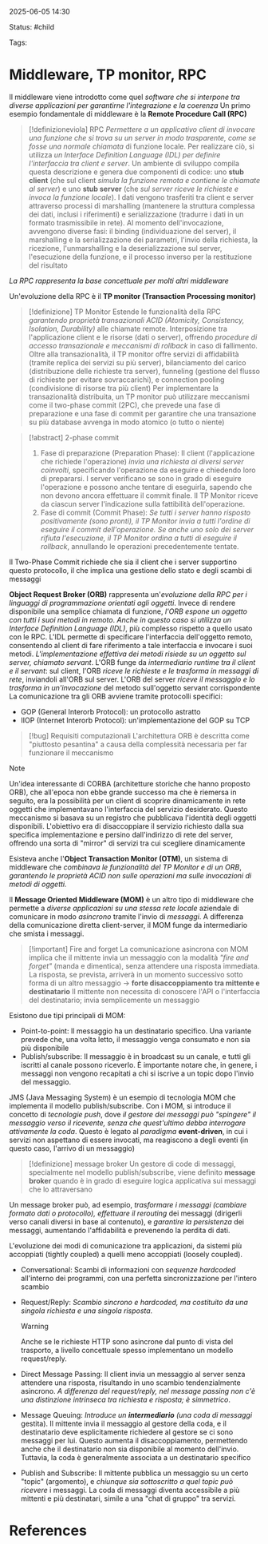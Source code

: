 2025-06-05 14:30

Status: #child

Tags:
# Middleware, TP monitor, RPC

Il middleware viene introdotto come quel *software che si interpone tra diverse applicazioni per garantirne l'integrazione e la coerenza*
Un primo esempio fondamentale di middleware è la **Remote Procedure Call (RPC)**

> [!definizioneviola] RPC
> *Permettere a un applicativo client di invocare una funzione che si trova su un server in modo trasparente, come se fosse una normale chiamata* di funzione locale.
> Per realizzare ciò, si utilizza *un Interface Definition Language (IDL) per definire l'interfaccia tra client e server*.
> Un ambiente di sviluppo compila questa descrizione e genera due componenti di codice: uno **stub client** (che sul client *simula la funzione remota e contiene le chiamate al server*) e uno **stub server** (che *sul server riceve le richieste e invoca la funzione locale*).
> I dati vengono trasferiti tra client e server attraverso processi di marshalling (mantenere la struttura complessa dei dati, inclusi i riferimenti) e serializzazione (tradurre i dati in un formato trasmissibile in rete).
> Al momento dell'invocazione, avvengono diverse fasi: il binding (individuazione del server), il marshalling e la serializzazione dei parametri, l'invio della richiesta, la ricezione, l'unmarshalling e la deserializzazione sul server, l'esecuzione della funzione, e il processo inverso per la restituzione del risultato

*La RPC rappresenta la base concettuale per molti altri middleware*

Un'evoluzione della RPC è il **TP monitor (Transaction Processing monitor)**

> [!definizione] TP Monitor
> Estende le funzionalità della RPC *garantendo proprietà transazionali ACID (Atomicity, Consistency, Isolation, Durability)* alle chiamate remote.
> Interposizione tra l'applicazione client e le risorse (dati o server), offrendo *procedure di accesso transazionale e meccanismi di rollback* in caso di fallimento.
> Oltre alla transazionalità, il TP monitor offre servizi di affidabilità (tramite replica dei servizi su più server), bilanciamento del carico (distribuzione delle richieste tra server), funneling (gestione del flusso di richieste per evitare sovraccarichi), e connection pooling (condivisione di risorse tra più client)
> Per implementare la transazionalità distribuita, un TP monitor può utilizzare meccanismi come il two-phase commit (2PC), che prevede una fase di preparazione e una fase di commit per garantire che una transazione su più database avvenga in modo atomico (o tutto o niente)

> [!abstract] 2-phase commit
> 1. Fase di preparazione (Preparation Phase): Il client (l'applicazione che richiede l'operazione) *invia una richiesta ai diversi server coinvolti*, specificando l'operazione da eseguire e chiedendo loro di prepararsi. I server verificano se sono in grado di eseguire l'operazione e possono anche tentare di eseguirla, sapendo che non devono ancora effettuare il commit finale. Il TP Monitor riceve da ciascun server l'indicazione sulla fattibilità dell'operazione.
> 2. Fase di commit (Commit Phase): *Se tutti i server hanno risposto positivamente (sono pronti), il TP Monitor invia a tutti l'ordine di eseguire il commit dell'operazione. Se anche uno solo dei server rifiuta l'esecuzione, il TP Monitor ordina a tutti di eseguire il rollback*, annullando le operazioni precedentemente tentate.

Il Two-Phase Commit richiede che sia il client che i server supportino questo protocollo, il che implica una gestione dello stato e degli scambi di messaggi

**Object Request Broker (ORB)** rappresenta un'*evoluzione della RPC per i linguaggi di programmazione orientati agli oggetti*. Invece di rendere disponibile una semplice chiamata di funzione, *l'ORB espone un oggetto con tutti i suoi metodi in remoto*.
*Anche in questo caso si utilizza un Interface Definition Language (IDL)*, più complesso rispetto a quello usato con le RPC. L'IDL permette di specificare l'interfaccia dell'oggetto remoto, consentendo al client di fare riferimento a tale interfaccia e invocare i suoi metodi. *L'implementazione effettiva dei metodi risiede su un oggetto sul server, chiamato servant*.
L'ORB funge da *intermediario runtime tra il client e il servant*: sul client, l'ORB *riceve le richieste e le trasforma in messaggi di rete*, inviandoli all'ORB sul server. L'ORB del server *riceve il messaggio e lo trasforma in un'invocazione* del metodo sull'oggetto servant corrispondente
La comunicazione tra gli ORB avviene tramite protocolli specifici:
- GOP (General Interorb Protocol): un protocollo astratto
- IIOP (Internet Interorb Protocol): un'implementazione del GOP su TCP

> [!bug] Requisiti computazionali
> L'architettura ORB è descritta come "piuttosto pesantina" a causa della complessità necessaria per far funzionare il meccanismo

> [!note]
> Un'idea interessante di CORBA (architetture storiche che hanno proposto ORB), che all'epoca non ebbe grande successo ma che è riemersa in seguito, era la possibilità per un client di scoprire dinamicamente in rete oggetti che implementavano l'interfaccia del servizio desiderato. Questo meccanismo si basava su un registro che pubblicava l'identità degli oggetti disponibili. L'obiettivo era di disaccoppiare il servizio richiesto dalla sua specifica implementazione e persino dall'indirizzo di rete del server, offrendo una sorta di "mirror" di servizi tra cui scegliere dinamicamente

Esisteva anche l'**Object Transaction Monitor (OTM)**, un sistema di middleware che *combinava le funzionalità del TP Monitor e di un ORB*, *garantendo le proprietà ACID non sulle operazioni ma sulle invocazioni di metodi di oggetti.*

Il **Message Oriented Middleware (MOM)** è un altro tipo di middleware che permette a *diverse applicazioni su una stessa rete locale* aziendale di comunicare in modo *asincrono* tramite l'invio di *messaggi*. A differenza della comunicazione diretta client-server, il MOM funge da intermediario che smista i messaggi.

> [!important] Fire and forget
> La comunicazione asincrona con MOM implica che il mittente invia un messaggio con la modalità *"fire and forget"* (manda e dimentica), senza attendere una risposta immediata. La risposta, se prevista, arriverà in un momento successivo sotto forma di un altro messaggio → **forte disaccoppiamento tra mittente e destinatario** Il mittente non necessita di conoscere l'API o l'interfaccia del destinatario; invia semplicemente un messaggio

Esistono due tipi principali di MOM:
- Point-to-point: Il messaggio ha un destinatario specifico. Una variante prevede che, una volta letto, il messaggio venga consumato e non sia più disponibile
- Publish/subscribe: Il messaggio è in broadcast su un canale, e tutti gli iscritti al canale possono riceverlo. È importante notare che, in genere, i messaggi non vengono recapitati a chi si iscrive a un topic dopo l'invio del messaggio.

JMS (Java Messaging System) è un esempio di tecnologia MOM che implementa il modello publish/subscribe.
Con i MOM, si introduce il concetto di *tecnologie push*, dove *il gestore dei messaggi può "spingere" il messaggio verso il ricevente, senza che quest'ultimo debba interrogare attivamente la coda*. Questo è legato al *paradigma* **event-driven**, in cui i servizi non aspettano di essere invocati, ma reagiscono a degli eventi (in questo caso, l'arrivo di un messaggio)

> [!definizione] message broker
> Un gestore di code di messaggi, specialmente nel modello publish/subscribe, viene definito **message broker** quando è in grado di eseguire logica applicativa sui messaggi che lo attraversano

Un message broker può, ad esempio, *trasformare i messaggi (cambiare formato dati o protocollo), effettuare il rerouting* dei messaggi (dirigerli verso canali diversi in base al contenuto), e *garantire la persistenza* dei messaggi, aumentando l'affidabilità e prevenendo la perdita di dati.

L'evoluzione dei modi di comunicazione tra applicazioni, da sistemi più accoppiati (tightly coupled) a quelli meno accoppiati (loosely coupled).

- Conversational: Scambi di informazioni con *sequenze hardcoded* all'interno dei programmi, con una perfetta sincronizzazione per l'intero scambio
  
- Request/Reply: *Scambio sincrono e hardcoded, ma costituito da una singola richiesta e una singola risposta*.
  > [!warning] 
  > Anche se le richieste HTTP sono asincrone dal punto di vista del trasporto, a livello concettuale spesso implementano un modello request/reply.
  
- Direct Message Passing: Il client invia un messaggio al server senza attendere una risposta, risultando in uno scambio tendenzialmente asincrono. *A differenza del request/reply, nel message passing non c'è una distinzione intrinseca tra richiesta e risposta; è simmetrico*.
- Message Queuing: *Introduce un **intermediario** (una coda di messaggi* gestita). Il mittente invia il messaggio al gestore della coda, e il destinatario deve esplicitamente richiedere al gestore se ci sono messaggi per lui. Questo aumenta il disaccoppiamento, permettendo anche che il destinatario non sia disponibile al momento dell'invio. Tuttavia, la coda è generalmente associata a un destinatario specifico
- Publish and Subscribe: Il mittente pubblica un messaggio su un certo "topic" (argomento), e *chiunque sia sottoscritto a quel topic può ricevere* i messaggi. La coda di messaggi diventa accessibile a più mittenti e più destinatari, simile a una "chat di gruppo" tra servizi.

# References
